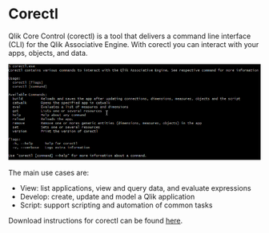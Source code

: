 # Corectl

Qlik Core Control (corectl) is a tool that delivers a command line interface (CLI) for the Qlik Associative Engine. With
corectl you can interact with your apps, objects, and data.

![screenshot](../images/corectl.png)

The main use cases are:

* View: list applications, view and query data, and evaluate expressions
* Develop: create, update and model a Qlik application
* Script: support scripting and automation of common tasks

Download instructions for corectl can be found [here](https://github.com/qlik-oss/corectl#download).
